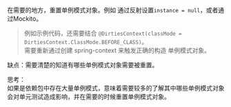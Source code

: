 在需要的地方，重置单例模式对象。例如 通过反射设置`instance = null`，或者通过Mockito。

> 例如示例代码，还需要结合 `@DirtiesContext(classMode = DirtiesContext.ClassMode.BEFORE_CLASS)`。  
> 需要重新通过创建 spring-context 来触发正确的构造 单例模式对象。

缺点：需要清楚的知道有哪些单例模式对象需要被重置。


思考：  
如果是依赖包中存在大量单例模式，意味着需要较多的了解其中哪些单例模式对象会对单元测试造成影响，并在需要的时候重置单例模式对象。
